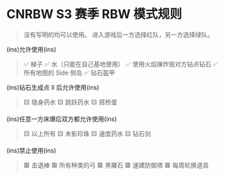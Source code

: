 # CNRBW S3 赛季 RBW 模式规则
> 没有写明的均可以使用。
进入游戏后一方选择红队，另一方选择绿队。

(ins)允许使用(ins)
> ✅ 梯子
✅ 水（只能在自己基地使用）
✅ 使用火焰弹炸毁对方钻点钻石
✅ 所有地图的 Side 侧岛
✅ 钻石盔甲

(ins)钻石生成点 II 后允许使用(ins)
> 🟨 隐身药水
🟨 跳跃药水
🟨 搭桥蛋

(ins)任意一方床爆后双方都允许使用(ins)
> 🟨 以上所有
🟨 末影珍珠
🟨 速度药水
🟨 钻石剑

(ins)禁止使用(ins)
> 🟥 击退棒
🟥 所有种类的弓
🟥 黑曜石
🟥 速建防御塔
🟥 每周轮换道具
